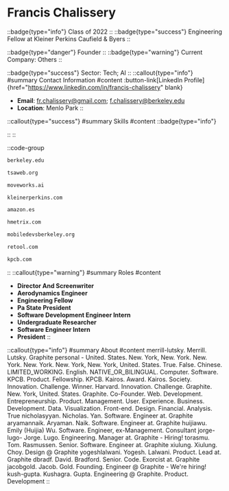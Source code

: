 # Francis Chalissery
::badge{type="info"}
Class of 2022
::
::badge{type="success"}
Engineering Fellow at Kleiner Perkins Caufield & Byers
::

::badge{type="danger"}
Founder
::
::badge{type="warning"}
Current Company: Others
::

::badge{type="success"}
Sector: Tech; AI
::
::callout{type="info"}
#summary
Contact Information
#content
:button-link[LinkedIn Profile]{href="https://www.linkedin.com/in/francis-chalissery" blank}
- **Email**: fr.chalissery@gmail.com; f.chalissery@berkeley.edu
- **Location**: Menlo Park
::

::callout{type="success"}
#summary
Skills
#content
::badge{type="info"}

::
::

::code-group
```bash [UC Berkeley]
berkeley.edu
```
```bash [Technology Student Association]
tsaweb.org
```
```bash [Moveworks]
moveworks.ai
```
```bash [KPCB]
kleinerperkins.com
```
```bash [Amazon.com]
amazon.es
```
```bash [HMetrix]
hmetrix.com
```
```bash [Mobile Developers of Berkeley]
mobiledevsberkeley.org
```
```bash [Retool]
retool.com
```
```bash [Kleiner Perkins Caufield & Byers]
kpcb.com
```
::
::callout{type="warning"}
#summary
Roles
#content
- **Director And Screenwriter**
- **Aerodynamics Engineer**
- **Engineering Fellow**
- **Pa State President**
- **Software Development Engineer Intern**
- **Undergraduate Researcher**
- **Software Engineer Intern**
- **President**
::

::callout{type="info"}
#summary
About
#content
merrill-lutsky. Merrill. Lutsky. Graphite personal - United. States. New. York, New. York. New. York. New. York. New. York, New. York, United. States. True. False. Chinese. LIMITED_WORKING. English. NATIVE_OR_BILINGUAL. Computer. Software. KPCB. Product. Fellowship. KPCB. Kairos. Award. Kairos. Society. Innovation. Challenge. Winner. Harvard. Innovation. Challenge. Graphite. New. York, United. States. Graphite. Co-Founder. Web. Development. Entrepreneurship. Product. Management. User. Experience. Business. Development. Data. Visualization. Front-end. Design. Financial. Analysis. True nicholasyyan. Nicholas. Yan. Software. Engineer at. Graphite aryamannaik. Aryaman. Naik. Software. Engineer at. Graphite huijiawu. Emily (Huijia) Wu. Software. Engineer, ex-Management. Consultant jorge-lugo- Jorge. Lugo. Engineering. Manager at. Graphite - Hiring! torasmu. Tom. Rasmussen. Senior. Software. Engineer at. Graphite xiulung. Xiulung. Choy. Design @ Graphite yogeshlalwani. Yogesh. Lalwani. Product. Lead at. Graphite dbradf. David. Bradford. Senior. Code. Exorcist at. Graphite jacobgold. Jacob. Gold. Founding. Engineer @ Graphite - We're hiring! kush-gupta. Kushagra. Gupta. Engineering @ Graphite. Product. Development
::
